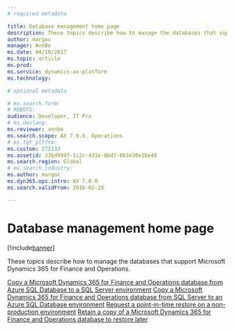 ```yaml
---
# required metadata

title: Database management home page
description: These topics describe how to manage the databases that support Microsoft Dynamics 365 for Finance and Operations. 
author: margoc
manager: AnnBe
ms.date: 04/10/2017
ms.topic: article
ms.prod: 
ms.service: dynamics-ax-platform
ms.technology: 

# optional metadata

# ms.search.form: 
# ROBOTS: 
audience: Developer, IT Pro
# ms.devlang: 
ms.reviewer: annbe
ms.search.scope: AX 7.0.0, Operations
# ms.tgt_pltfrm: 
ms.custom: 272133
ms.assetid: 33bd9997-1c2c-431e-8bd7-0b3e30e1be40
ms.search.region: Global
# ms.search.industry: 
ms.author: margoc
ms.dyn365.ops.intro: AX 7.0.0
ms.search.validFrom: 2016-02-28

---
```


# Database management home page

[!include[banner](../includes/banner.md)]

These topics describe how to manage the databases that support Microsoft Dynamics 365 for Finance and Operations. 

[Copy a Microsoft Dynamics 365 for Finance and Operations database from Azure SQL Database to a SQL Server environment](copy-database-from-azure-sql-to-sql-server.md) 
[Copy a Microsoft Dynamics 365 for Finance and Operations database from SQL Server to an Azure SQL Database environment](copy-database-from-sql-server-to-azure-sql.md) 
[Request a point-in-time restore on a non-production environment](request-point-in-time-restore.md) 
[Retain a copy of a Microsoft Dynamics 365 for Finance and Operations database to restore later](copy-operations-database.md)




